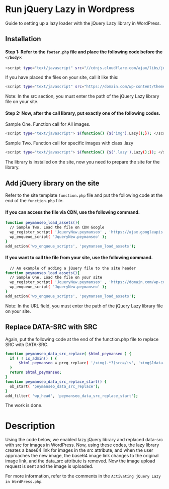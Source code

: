 # Run jQuery Lazy in Wordpress
Guide to setting up a lazy loader with the jQuery Lazy library in WordPress.

## Installation
#### Step 1: Refer to the `footer.php` file and place the following code before the `</body>`:
```bash
<script type="text/javascript" src="//cdnjs.cloudflare.com/ajax/libs/jquery.lazy/1.7.9/jquery.lazy.min.js"></script>
```
If you have placed the files on your site, call it like this:
```bash
<script type="text/javascript" src="https://domain.com/wp-content/themes/{name-theme}/assets/js/jquery.lazy.min.js"></script>
```
Note: In the src section, you must enter the path of the jQuery Lazy library file on your site.

#### Step 2: Now, after the call library, put exactly one of the following codes.

 Sample One. Function call for All images.
```bash
<script type="text/javascript"> $(function() {$('img').Lazy();}); </script>
```
Sample Two. Function call for specific images with class .lazy
```bash
<script type="text/javascript"> $(function() {$('.lazy').Lazy();}); </script>
```
The library is installed on the site, now you need to prepare the site for the library.

## Add jQuery library on the site
Refer to the site template `function.php` file and put the following code at the end of the `function.php` file.

#### If you can access the file via CDN, use the following command.
```bash
function peymanseo_load_assets(){
  // Sample Two. Load the file on CDN Google
  wp_register_script( 'JqueryNew.peymanseo' , 'https://ajax.googleapis.com/ajax/libs/jquery/3.6.0/jquery.min.js', array(), null, false);
  wp_enqueue_script( 'JqueryNew.peymanseo' );
}
add_action('wp_enqueue_scripts', 'peymanseo_load_assets');
``` 
#### If you want to call the file from your site, use the following command.
```bash
  // An example of adding a jQuery file to the site header
function peymanseo_load_assets(){
  // Sample One. Load the file on your site
  wp_register_script( 'JqueryNew.peymanseo' , 'https://domain.com/wp-content/themes/{name-theme}/assets/js/jquery.js', array(), null, false);
  wp_enqueue_script( 'JqueryNew.peymanseo' );
}
add_action('wp_enqueue_scripts', 'peymanseo_load_assets');
```
Note: In the URL field, you must enter the path of the jQuery Lazy library file on your site.

## Replace DATA-SRC with SRC
Again, put the following code at the end of the function.php file to replace SRC with DATA-SRC.
```bash
function peymanseo_data_src_replace( $html_peymanseo ) {
  if ( ! is_admin() ) {
      $html_peymanseo = preg_replace( '/<img(.*?)src=/is', '<img$1data-src=', $html_peymanseo );
  }
  return $html_peymanseo;
}
function peymanseo_data_src_replace_start() {
  ob_start( 'peymanseo_data_src_replace');
}
add_filter( 'wp_head', 'peymanseo_data_src_replace_start');
```
The work is done.

# Description
Using the code below, we enabled lazy jQuery library and replaced data-src with src for images in WordPress. Now, using these codes, the lazy library creates a base64 link for images in the src attribute, and when the user approaches the new image, the base64 image link changes to the original image link, and the data_src attribute is removed. Now the image upload request is sent and the image is uploaded.

For more information, refer to the comments in the `Activating jQuery Lazy in WordPress.php`.
